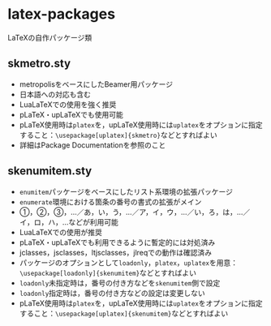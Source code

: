 # latex-packages
LaTeXの自作パッケージ類

## skmetro.sty
+ metropolisをベースにしたBeamer用パッケージ
+ 日本語への対応も含む
+ LuaLaTeXでの使用を強く推奨
+ pLaTeX・upLaTeXでも使用可能
+ pLaTeX使用時は`platex`を，upLaTeX使用時には`uplatex`をオプションに指定すること：`\usepackage[uplatex]{skmetro}`などとすればよい
+ 詳細はPackage Documentationを参照のこと

## skenumitem.sty
+ `enumitem`パッケージをベースにしたリスト系環境の拡張パッケージ
+ `enumerate`環境における箇条の番号の書式の拡張がメイン
+ ①，②，③，…／あ，い，う，…／ア，イ，ウ，…／い，ろ，は，…／イ，ロ，ハ，…などが利用可能
+ LuaLaTeXでの使用が推奨
+ pLaTeX・upLaTeXでも利用できるように暫定的には対処済み
+ jclasses，jsclasses，ltjsclasses，jlreqでの動作は確認済み
+ パッケージのオプションとして`loadonly`，`platex`，`uplatex`を用意：`\usepackage[loadonly]{skenumitem}`などとすればよい
+ `loadonly`未指定時は，番号の付き方などを`skenumitem`側で設定
+ `loadonly`指定時は，番号の付き方などの設定は変更しない
+ pLaTeX使用時は`platex`を，upLaTeX使用時には`uplatex`をオプションに指定すること：`\usepackage[uplatex]{skenumitem}`などとすればよい
